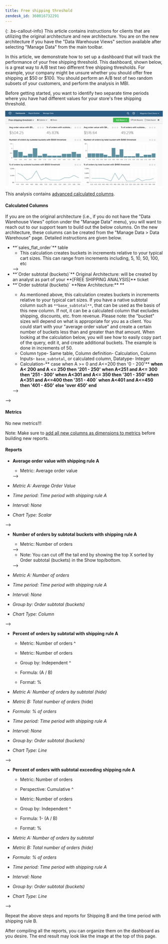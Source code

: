 ```yaml
---
title: Free shipping threshold
zendesk_id: 360016732291
---
```


{: .bs-callout-info}
This article contains instructions for clients that are utilizing the original architecture and new architecture. You are on the new architecture if you have the "Data Warehouse Views" section available after selecting "Manage Data" from the main toolbar.

In this article, we demonstrate how to set up a dashboard that will track the performance of your free shipping threshold. This dashboard, shown below, is a great way to A/B test two different free shipping thresholds. For example, your company might be unsure whether you should offer free shipping at $50 or $100. You should perform an A/B test of two random subsets of your customers, and perform the analysis in MBI.

Before getting started, you want to identify two separate time periods where you have had different values for your store's free shipping threshold.

![](../../assets/free_shipping_threshold.png)

This analysis contains [advanced calculated columns](../data-warehouse-mgr/adv-calc-columns.md).

#### Calculated Columns

If you are on the original architecture (i.e., if you do not have the "Data Warehouse Views" option under the "Manage Data" menu), you will want to reach out to our support team to build out the below columns. On the new architecture, these columns can be created from the "Manage Data > Data Warehouse" page. Detailed instructions are given below.

* <!--<span class="wysiwyg-color-blue">-->**`sales_flat_order`**<!--</span>--> table
  * This calculation creates buckets in increments relative to your typical cart sizes. This can range from increments including, 5, 10, 50, 100, etc
  <!--<!--{: style="list-style-type: square;"}-->-->

* <!--<span class="wysiwyg-color-blue">-->**`Order subtotal (buckets)`**<!--</span>--> Original Architecture: will be created by an analyst as part of your **[FREE SHIPPING ANALYSIS]** ticket
* <!--<span class="wysiwyg-color-blue">-->**`Order subtotal (buckets)` **<span class="wysiwyg-color-black">New Architecture:<!--</span>-->** **<!--</span>-->
  * As mentioned above, this calculation creates buckets in increments relative to your typical cart sizes. If you have a native subtotal column such as `**base_subtotal**`, that can be used as the basis of this new column. If not, it can be a calculated column that excludes shipping, discounts, etc. from revenue. Please note: the "bucket" sizes will depend on what is appropriate for you as a client. You could start with your "average order value" and create a certain number of buckets less than and greater than that amount. When looking at the calculation below, you will see how to easily copy part of the query, edit it, and create additional buckets. The example is done in increments of 50.
  * Column type- Same table, Column definition- Calculation, Column Inputs- `base_subtotal`, or calculated column, Datatype- Integer
  * Calculation-** case when A >= 0 and A<=200 then '0 - 200'**
    **when A< 200 and A <= 250 then '201 - 250'**
    **when A<251 and A<= 300 then '251 - 300'**
    **when A<301 and A<= 350 then '301 - 350'**
    **when A<351 and A<=400 then '351 - 400`**
    **when A<401 and A<=450 then '401 - 450'**
    **else 'over 450'**
    **end**
  <!--<!--{: style="list-style-type: circle;"}-->-->
<!--<!--{: style="list-style-type: circle;"}-->-->

#### Metrics

No new metrics!!!

Note: Make sure to [add all new columns as dimensions to metrics](../data-warehouse-mgr/manage-data-dimensions-metrics.md) before building new reports.

#### Reports

* **Average order value with shipping rule A**
  * Metric: Average order value
  <!--<!--{: style="list-style-type: square;"}-->-->

* *Metric A: Average Order Value*
* *Time period: Time period with shipping rule A*
* *Interval: None*
* *Chart Type: Scalar*
<!--<!--{: style="list-style-type: circle;"}-->-->

* **Number of orders by subtotal buckets with shipping rule A**
  * Metric: Number of orders
  <!--<!--{: style="list-style-type: square;"}-->-->

  * Note: You can cut off the tail end by showing the top X sorted by Order subtotal (buckets) in the Show top/bottom.
  <!--<!--{: style="list-style-type: square;"}-->-->

* *Metric A: Number of orders*
* *Time period: Time period with shipping rule A*
* *Interval: None*
* *Group by: Order subtotal (buckets)*
* *Chart Type: Column*
<!--<!--{: style="list-style-type: circle;"}-->-->

* **Percent of orders by subtotal with shipping rule A**
  * Metric: Number of orders
  ^

  * Metric: Number of orders
  * Group by: Independent
  ^

  * Formula: (A / B)
  * Format: %

* *Metric A: Number of orders by subtotal (hide)*
* *Metric B: Total number of orders* (hide)
* *Formula: % of orders*
* *Time period: Time period with shipping rule A*
* *Interval: None*
* *Group by: Order subtotal (buckets)*
* *Chart Type: Line*
<!--<!--{: style="list-style-type: circle;"}-->-->

* **Percent of orders with subtotal exceeding shipping rule A**
  * Metric: Number of orders
  * Perspective: Cumulative
  ^

  * Metric: Number of orders
  * Group by: Independent
  ^

  * Formula: 1- (A / B)
  * Format: %

* *Metric A: Number of orders by subtotal*
* *Metric B: Total number of orders (hide)*
* *Formula: % of orders*
* *Time period: Time period with shipping rule A*
* *Interval: None*
* *Group by: Order subtotal (buckets)*
* *Chart Type: Line*
<!--<!--{: style="list-style-type: circle;"}-->-->

Repeat the above steps and reports for Shipping B and the time period with shipping rule B.

After compiling all the reports, you can organize them on the dashboard as you desire. The end result may look like the image at the top of this page.
